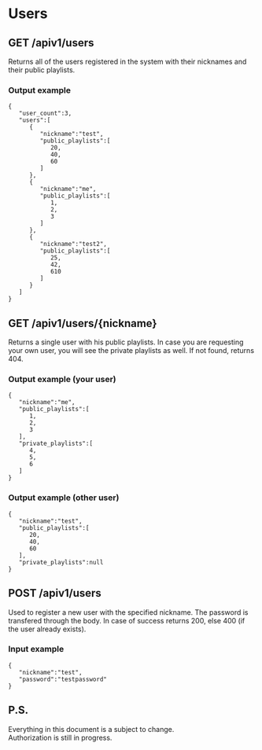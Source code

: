 # Users
## GET /apiv1/users
Returns all of the users registered in the system with their nicknames and their public playlists.
### Output example
	{
	   "user_count":3,
	   "users":[
	      {
	         "nickname":"test",
	         "public_playlists":[
	            20,
	            40,
	            60
	         ]
	      },
	      {
	         "nickname":"me",
	         "public_playlists":[
	            1,
	            2,
	            3
	         ]
	      },
	      {
	         "nickname":"test2",
	         "public_playlists":[
	            25,
	            42,
	            610
	         ]
	      }
	   ]
	}
## GET /apiv1/users/{nickname}
Returns a single user with his public playlists. In case you are requesting your own user, you will see the private playlists as well. If not found, returns 404.
### Output example (your user)
	{
	   "nickname":"me",
	   "public_playlists":[
	      1,
	      2,
	      3
	   ],
	   "private_playlists":[
	      4,
	      5,
	      6
	   ]
	}
### Output example (other user)
	{
	   "nickname":"test",
	   "public_playlists":[
	      20,
	      40,
	      60
	   ],
	   "private_playlists":null
	}
## POST /apiv1/users
Used to register a new user with the specified nickname. The password is transfered through the body. In case of success returns 200, else 400 (if the user already exists).
### Input example
	{
	   "nickname":"test",
	   "password":"testpassword"
	}
## P.S.
Everything in this document is a subject to change.  
Authorization is still in progress.